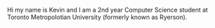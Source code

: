 Hi my name is Kevin and I am a 2nd year Computer Science student at Toronto Metropolotian University (formerly known as Ryerson). 

<!---
fellowfan/fellowfan is a ✨ special ✨ repository because its `README.md` (this file) appears on your GitHub profile.
You can click the Preview link to take a look at your changes.
--->
